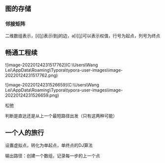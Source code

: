 ## 图的存储

### 邻接矩阵

二维数组表示，[i]\[j]表示i到j的边，a[i]\[j]可以表示权值，行号为起点，列号为终点

## 畅通工程续



![image-20220124231517762](C:\Users\Wang Lei\AppData\Roaming\Typora\typora-user-images\image-20220124231517762.png)

![image-20220124231526659](C:\Users\Wang Lei\AppData\Roaming\Typora\typora-user-images\image-20220124231526659.png)

松弛

判断是直达还是从上一个最短路径出发（只有这两种可能）

## 一个人的旅行

设置虚拟点，转化为单起点，单终点的DJ算法



输出路径：创建一个数组，记录每一步的上一个点

